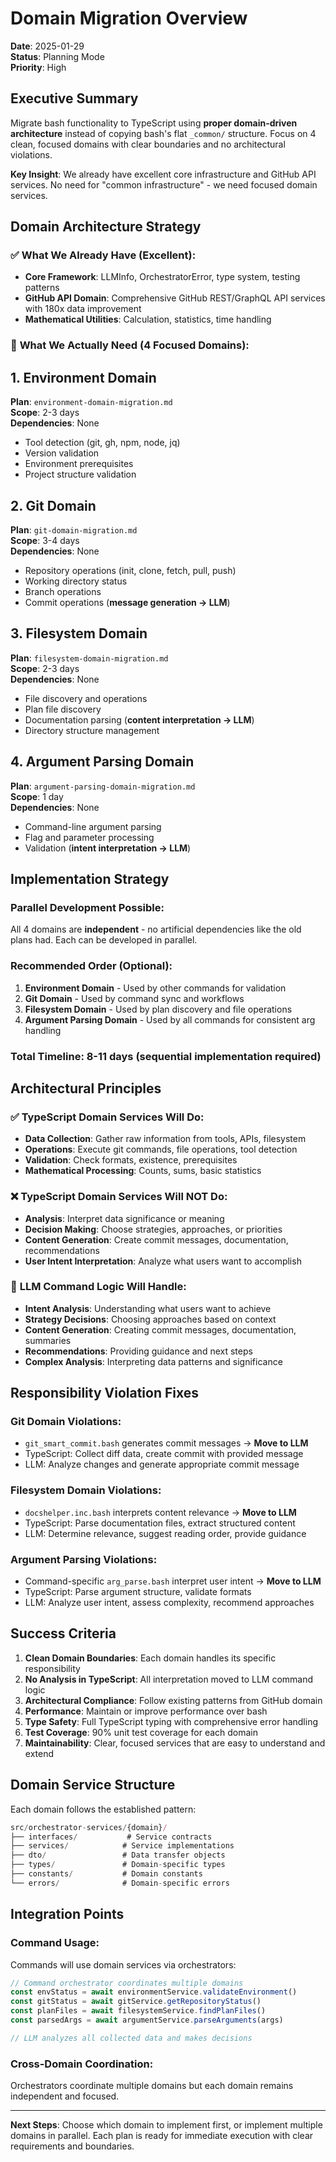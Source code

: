 # Domain Migration Overview

**Date**: 2025-01-29  
**Status**: Planning Mode  
**Priority**: High

## Executive Summary

Migrate bash functionality to TypeScript using **proper domain-driven architecture** instead of copying bash's flat `_common/` structure. Focus on 4 clean, focused domains with clear boundaries and no architectural violations.

**Key Insight**: We already have excellent core infrastructure and GitHub API services. No need for "common infrastructure" - we need focused domain services.

## Domain Architecture Strategy

### ✅ **What We Already Have (Excellent):**
- **Core Framework**: LLMInfo, OrchestratorError, type system, testing patterns
- **GitHub API Domain**: Comprehensive GitHub REST/GraphQL API services with 180x data improvement
- **Mathematical Utilities**: Calculation, statistics, time handling

### 🎯 **What We Actually Need (4 Focused Domains):**

## 1. **Environment Domain**
**Plan**: `environment-domain-migration.md`  
**Scope**: 2-3 days  
**Dependencies**: None

- Tool detection (git, gh, npm, node, jq)
- Version validation  
- Environment prerequisites
- Project structure validation

## 2. **Git Domain** 
**Plan**: `git-domain-migration.md`  
**Scope**: 3-4 days  
**Dependencies**: None

- Repository operations (init, clone, fetch, pull, push)
- Working directory status  
- Branch operations
- Commit operations (**message generation → LLM**)

## 3. **Filesystem Domain**
**Plan**: `filesystem-domain-migration.md`  
**Scope**: 2-3 days  
**Dependencies**: None

- File discovery and operations
- Plan file discovery  
- Documentation parsing (**content interpretation → LLM**)
- Directory structure management

## 4. **Argument Parsing Domain**
**Plan**: `argument-parsing-domain-migration.md`  
**Scope**: 1 day  
**Dependencies**: None

- Command-line argument parsing
- Flag and parameter processing
- Validation (**intent interpretation → LLM**)

## Implementation Strategy

### **Parallel Development Possible:**
All 4 domains are **independent** - no artificial dependencies like the old plans had. Each can be developed in parallel.

### **Recommended Order (Optional):**
1. **Environment Domain** - Used by other commands for validation
2. **Git Domain** - Used by command sync and workflows  
3. **Filesystem Domain** - Used by plan discovery and file operations
4. **Argument Parsing Domain** - Used by all commands for consistent arg handling

### **Total Timeline**: 8-11 days (sequential implementation required)

## Architectural Principles

### ✅ **TypeScript Domain Services Will Do:**
- **Data Collection**: Gather raw information from tools, APIs, filesystem
- **Operations**: Execute git commands, file operations, tool detection  
- **Validation**: Check formats, existence, prerequisites
- **Mathematical Processing**: Counts, sums, basic statistics

### ❌ **TypeScript Domain Services Will NOT Do:**
- **Analysis**: Interpret data significance or meaning
- **Decision Making**: Choose strategies, approaches, or priorities
- **Content Generation**: Create commit messages, documentation, recommendations
- **User Intent Interpretation**: Analyze what users want to accomplish

### 🔄 **LLM Command Logic Will Handle:**
- **Intent Analysis**: Understanding what users want to achieve
- **Strategy Decisions**: Choosing approaches based on context
- **Content Generation**: Creating commit messages, documentation, summaries
- **Recommendations**: Providing guidance and next steps
- **Complex Analysis**: Interpreting data patterns and significance

## Responsibility Violation Fixes

### **Git Domain Violations:**
- `git_smart_commit.bash` generates commit messages → **Move to LLM**
- TypeScript: Collect diff data, create commit with provided message
- LLM: Analyze changes and generate appropriate commit message

### **Filesystem Domain Violations:**  
- `docshelper.inc.bash` interprets content relevance → **Move to LLM**
- TypeScript: Parse documentation files, extract structured content
- LLM: Determine relevance, suggest reading order, provide guidance

### **Argument Parsing Violations:**
- Command-specific `arg_parse.bash` interpret user intent → **Move to LLM**  
- TypeScript: Parse argument structure, validate formats
- LLM: Analyze user intent, assess complexity, recommend approaches

## Success Criteria

1. **Clean Domain Boundaries**: Each domain handles its specific responsibility  
2. **No Analysis in TypeScript**: All interpretation moved to LLM command logic
3. **Architectural Compliance**: Follow existing patterns from GitHub domain
4. **Performance**: Maintain or improve performance over bash
5. **Type Safety**: Full TypeScript typing with comprehensive error handling
6. **Test Coverage**: 90% unit test coverage for each domain
7. **Maintainability**: Clear, focused services that are easy to understand and extend

## Domain Service Structure

Each domain follows the established pattern:
```typescript
src/orchestrator-services/{domain}/
├── interfaces/           # Service contracts
├── services/            # Service implementations  
├── dto/                 # Data transfer objects
├── types/               # Domain-specific types
├── constants/           # Domain constants
└── errors/              # Domain-specific errors
```

## Integration Points

### **Command Usage:**
Commands will use domain services via orchestrators:
```typescript
// Command orchestrator coordinates multiple domains
const envStatus = await environmentService.validateEnvironment()
const gitStatus = await gitService.getRepositoryStatus()  
const planFiles = await filesystemService.findPlanFiles()
const parsedArgs = await argumentService.parseArguments(args)

// LLM analyzes all collected data and makes decisions
```

### **Cross-Domain Coordination:**
Orchestrators coordinate multiple domains but each domain remains independent and focused.

---

**Next Steps**: Choose which domain to implement first, or implement multiple domains in parallel. Each plan is ready for immediate execution with clear requirements and boundaries.